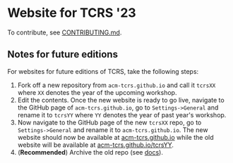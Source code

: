 # Website for TCRS '23

To contribute, see [CONTRIBUTING.md](CONTRIBUTING.md).

## Notes for future editions
For websites for future editions of TCRS, take the following steps:
1. Fork off a new repository from `acm-tcrs.github.io` and call it `tcrsXX` where `XX` denotes the year of the upcoming workshop.
2. Edit the contents. Once the new website is ready to go live, navigate to the GitHub page of `acm-tcrs.github.io`,
go to `Settings->General` and rename it to `tcrsYY` where `YY` denotes the year of past year's workshop.
3. Now navigate to the GitHub page of the new `tcrsXX` repo,
go to `Settings->General` and rename it to `acm-tcrs.github.io`.
The new website should now be available at [acm-tcrs.github.io](https://acm-tcrs.github.io/) while the old website will be available at [acm-tcrs.github.io/tcrsYY](https://acm-tcrs.github.io/tcrsYY).
4. (**Recommended**) Archive the old repo (see [docs](https://docs.github.com/en/repositories/archiving-a-github-repository/archiving-repositories)).
